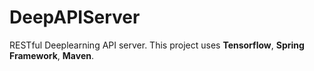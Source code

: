 # DeepAPIServer
RESTful Deeplearning API server. This project uses **Tensorflow**, **Spring Framework**, **Maven**.
